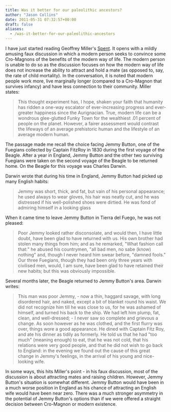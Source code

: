 ```yaml
---
title: Was it better for our paleolithic ancestors?
author: "Jason Collins"
date: 2011-05-31 07:32:57+00:00
draft: false
aliases:
  - /was-it-better-for-our-paleolithic-ancestors
---
```


I have just started reading Geoffrey Miller's [Spent](https://www.jasoncollins.blog/millers-spent-sex-evolution-and-consumer-behavior/). It opens with a mildly amusing faux discussion in which a modern person seeks to convince some Cro-Magnons of the benefits of the modern way of life. The modern person is unable to do so as the discussion focuses on how the modern way of life does not increase the ability to attract and hold a mate (as opposed to, say, the rate of child mortality). In the conversation, it is noted that modern people work more, live marginally longer (compared to a Cro-Magnon that survives infancy) and have less connection to their community. Miller states:


<blockquote>This thought experiment has, I hope, shaken your faith that humanity has ridden a one-way escalator of ever-increasing progress and ever-greater happiness since the Aurignacian. True, modern life can be a wondrous glee-glutted Funky Town for the wealthiest .01 percent of people on the planet. However, a fairer assessment would contrast the lifeways of an average prehistoric human and the lifestyle of an average modern human.</blockquote>


The passage made me recall the choice facing Jemmy Button, one of the Fuegians collected by Captain FitzRoy in 1830 during the first voyage of the Beagle. After a year in England, Jemmy Button and the other two surviving Fuegians were taken on the second voyage of the Beagle to be returned home. On the Beagle for this voyage was Charles Darwin.

Darwin wrote that during his time in England, Jemmy Button had picked up many English habits:


<blockquote>Jemmy was short, thick, and fat, but vain of his personal appearance; he used always to wear gloves, his hair was neatly cut, and he was distressed if his well-polished shoes were dirtied. He was fond of admiring himself in a looking glass</blockquote>


When it came time to leave Jemmy Button in Tierra del Fuego, he was not pleased:


<blockquote>Poor Jemmy looked rather disconsolate, and would then, I have little doubt, have been glad to have returned with us. His own brother had stolen many things from him; and as he remarked, "What fashion call that:" he abused his countrymen, "all bad men, no sabe (know) nothing" and, though I never heard him swear before, "damned fools." Our three Fuegians, though they had been only three years with civilised men, would, I am sure, have been glad to have retained their new habits; but this was obviously impossible.</blockquote>


Several months later, the Beagle returned to Jemmy Button's area. Darwin writes:


<blockquote>This man was poor Jemmy, - now a thin, haggard savage, with long disordered hair, and naked, except a bit of blanket round his waist. We did not recognize him till he was close to us, for he was ashamed of himself, and turned his back to the ship. We had left him plump, fat, clean, and well-dressed; - I never saw so complete and grievous a change. As soon however as he was clothed, and the first flurry was over, things wore a good appearance. He dined with Captain Fitz Roy, and ate his dinner as tidily as formerly. He told us that he had "too much" (meaning enough) to eat, that he was not cold, that his relations were very good people, and that he did not wish to go back to England: in the evening we found out the cause of this great change in Jemmy's feelings, in the arrival of his young and nice-looking wife.</blockquote>


In some ways, this hits Miller's point - in his faux discussion, most of the discussion is about attracting mates and raising children. However, Jemmy Button's situation is somewhat different. Jemmy Button would have been in a much worse position in England as his chance of attracting an English wife would have been near zero. There was a much stronger asymmetry in the potential of Jemmy Button's options than if we were offered a straight decision between Cro-Magnon or modern existence.
